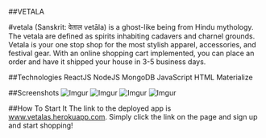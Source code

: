 ##VETALA

#vetala (Sanskrit: वेताल vetāla) is a ghost-like being from Hindu mythology. The vetala are defined as spirits inhabiting cadavers and charnel grounds.
Vetala is your one stop shop for the most stylish apparel, accessories, and festival gear. With an online shopping cart implemented, you can place an order and have it shipped your house in 3-5 business days.

##Technologies
ReactJS
NodeJS
MongoDB
JavaScript
HTML 
Materialize

##Screenshots
![Imgur](https://i.imgur.com/QwIehKU.png)
![Imgur](https://i.imgur.com/zXZJ2Q3.png)
![Imgur](https://i.imgur.com/w3ecvLd.png)
![Imgur](https://i.imgur.com/njIkGbv.png)



##How To Start It
The link to the deployed app is www.vetalas.herokuapp.com. 
Simply click the link on the page and sign up and start shopping!

